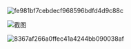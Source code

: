 ![fe981bf7cebdecf968596bdfd4d9c88c](/Users/shuzx/Downloads/fe981bf7cebdecf968596bdfd4d9c88c.jpg)



![截图](/Users/shuzx/Downloads/截图.png)

![8367af266a0ffec41a4244bb090038af](/Users/shuzx/Downloads/8367af266a0ffec41a4244bb090038af.jpg)